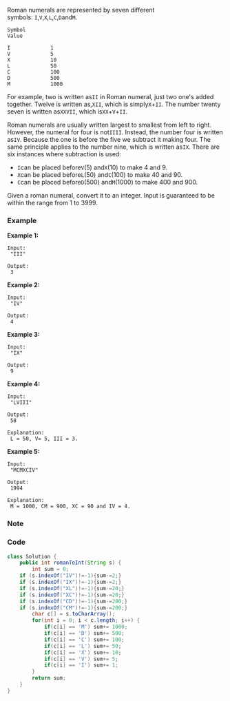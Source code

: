 Roman numerals are represented by seven different symbols: `I`,`V`,`X`,`L`,`C`,`D`and`M`.

```
Symbol
Value

I             1
V             5
X             10
L             50
C             100
D             500
M             1000
```

For example, two is written as`II` in Roman numeral, just two one's added together. Twelve is written as,`XII`, which is simply`X`+`II`. The number twenty seven is written as`XXVII`, which is`XX`+`V`+`II`.

Roman numerals are usually written largest to smallest from left to right. However, the numeral for four is not`IIII`. Instead, the number four is written as`IV`. Because the one is before the five we subtract it making four. The same principle applies to the number nine, which is written as`IX`. There are six instances where subtraction is used:

* `I`can be placed before`V`\(5\) and`X`\(10\) to make 4 and 9. 
* `X`can be placed before`L`\(50\) and`C`\(100\) to make 40 and 90. 
* `C`can be placed before`D`\(500\) and`M`\(1000\) to make 400 and 900.

Given a roman numeral, convert it to an integer. Input is guaranteed to be within the range from 1 to 3999.

### Example

**Example 1:**

```
Input:
 "III"

Output:
 3
```

**Example 2:**

```
Input:
 "IV"

Output:
 4
```

**Example 3:**

```
Input:
 "IX"

Output:
 9
```

**Example 4:**

```
Input:
 "LVIII"

Output:
 58

Explanation:
 L = 50, V= 5, III = 3.
```

**Example 5:**

```
Input:
 "MCMXCIV"

Output:
 1994

Explanation:
 M = 1000, CM = 900, XC = 90 and IV = 4.
```

### Note

### Code

```java
class Solution {
    public int romanToInt(String s) {
        int sum = 0;
    if (s.indexOf("IV")!=-1){sum-=2;}
    if (s.indexOf("IX")!=-1){sum-=2;}
    if (s.indexOf("XL")!=-1){sum-=20;}
    if (s.indexOf("XC")!=-1){sum-=20;}
    if (s.indexOf("CD")!=-1){sum-=200;}
    if (s.indexOf("CM")!=-1){sum-=200;}
        char c[] = s.toCharArray();
        for(int i = 0; i < c.length; i++) {
            if(c[i] == 'M') sum+= 1000;
            if(c[i] == 'D') sum+= 500;
            if(c[i] == 'C') sum+= 100;
            if(c[i] == 'L') sum+= 50;
            if(c[i] == 'X') sum+= 10;
            if(c[i] == 'V') sum+= 5;
            if(c[i] == 'I') sum+= 1;
        }
        return sum;
    }
}
```



